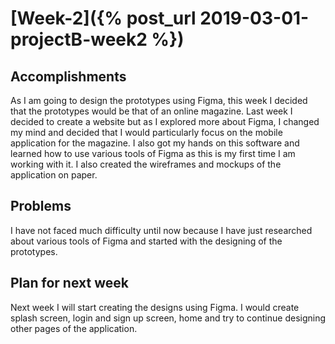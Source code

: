 # [Week-2]({% post_url 2019-03-01-projectB-week2 %})

## Accomplishments
As I am going to design the prototypes using Figma, this week I decided that the prototypes would be that of an online magazine. Last week I decided to create a website but as I explored more about Figma, I changed my mind and decided that I would particularly focus on the mobile application for the magazine. I also got my hands on this software and learned how to use various tools of Figma as this is my first time I am working with it. I also created the wireframes and mockups of the application on paper.

## Problems
I have not faced much difficulty until now because I have just researched about various tools of Figma and started with the designing of the prototypes.

## Plan for next week
Next week I will start creating the designs using Figma. I would create splash screen, login and sign up screen, home and try to continue designing other pages of the application.
